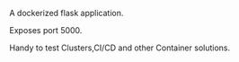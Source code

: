 A dockerized flask application.

Exposes port 5000.

Handy to test Clusters,CI/CD and other Container solutions. 
